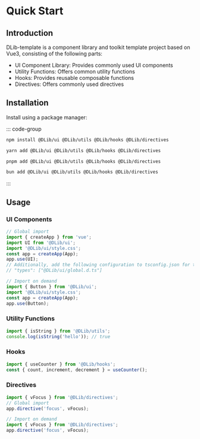 # Quick Start

## Introduction

DLib-template is a component library and toolkit template project based on Vue3, consisting of the following parts:

- UI Component Library: Provides commonly used UI components
- Utility Functions: Offers common utility functions
- Hooks: Provides reusable composable functions
- Directives: Offers commonly used directives

## Installation

Install using a package manager:

::: code-group

```bash [npm]
npm install @DLib/ui @DLib/utils @DLib/hooks @DLib/directives
```

```bash [yarn]
yarn add @DLib/ui @DLib/utils @DLib/hooks @DLib/directives
```

```bash [pnpm]
pnpm add @DLib/ui @DLib/utils @DLib/hooks @DLib/directives
```

```bash [bun]
bun add @DLib/ui @DLib/utils @DLib/hooks @DLib/directives
```

:::

## Usage

### UI Components

```ts
// Global import
import { createApp } from 'vue';
import UI from '@DLib/ui';
import '@DLib/ui/style.css';
const app = createApp(App);
app.use(UI);
// Additionally, add the following configuration to tsconfig.json for type hints:
// "types": ["@DLib/ui/global.d.ts"]

// Import on demand
import { Button } from '@DLib/ui';
import '@DLib/ui/style.css';
const app = createApp(App);
app.use(Button);
```

### Utility Functions

```ts
import { isString } from '@DLib/utils';
console.log(isString('hello')); // true
```

### Hooks

```ts
import { useCounter } from '@DLib/hooks';
const { count, increment, decrement } = useCounter();
```

### Directives

```ts
import { vFocus } from '@DLib/directives';
// Global import
app.directive('focus', vFocus);

// Import on demand
import { vFocus } from '@DLib/directives';
app.directive('focus', vFocus);
```
